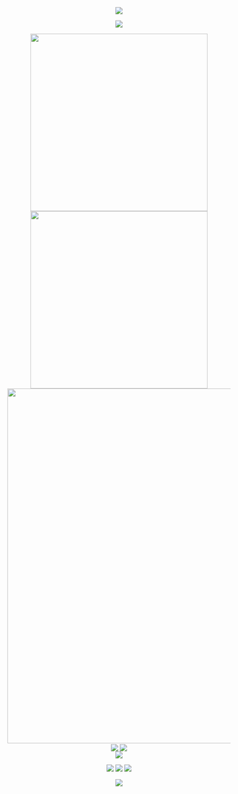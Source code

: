 <!-- https://github.com/kyechan99/capsule-render -->
<p align="center">
<img src="https://capsule-render.vercel.app/api?type=waving&color=timeGradient&height=320&&section=header&text=HI%20THERE!&fontSize=90&fontAlign=50&fontAlignY=30&desc=Welcome%20to%20my%20profile%20page!&descAlign=50&descSize=30&descAlignY=60&animation=twinkling">
</p>
 
<!-- https://github.com/DenverCoder1/readme-typing-svg -->
<p align="center">
<img src="https://readme-typing-svg.demolab.com?font=Orbitron&size=25&pause=1000&center=true&vCenter=true&random=false&width=600&lines=EL+PSY+KONGROO!" />
</p>
 
<p align="center">
<!-- https://github.com/anuraghazra/github-readme-stats -->
<img align="center" width="400" src="https://github-readme-stats.vercel.app/api?username=Yuelioi&theme=transparent&include_all_commits=true&show_icons=true&hide_border=true" />
<!-- https://github.com/DenverCoder1/github-readme-streak-stats -->
<img align="center" width="400" src="https://streak-stats.demolab.com?user=Yuelioi&theme=transparent&date_format=%5BY.%5Dn.j&hide_border=true" />
<br/>
<!-- https://github.com/Ashutosh00710/github-readme-activity-graph -->
<img width="800" src="https://github-readme-activity-graph.vercel.app/graph?username=Yuelioi&theme=github-compact&hide_border=true&area=true">
<br/>

<!-- https://github.com/anuraghazra/github-readme-stats -->
<img align="center" src="https://github-readme-stats.vercel.app/api/wakatime?username=Yuelioi&theme=transparent&hide_border=true&langs_count=10&range=all_time" />

<!-- https://github.com/anuraghazra/github-readme-stats -->
<img align="center" src="https://github-readme-stats.vercel.app/api/top-langs/?username=Yuelioi&exclude_repo=Program-Learning&theme=transparent&hide_border=true&hide=cpp&layout=compact&langs_count=10" />
<br/>
<!-- https://github.com/tandpfun/skill-icons -->
<img align="center" src="https://skillicons.dev/icons?i=go,py,css,ts,vue,ae,blender&theme=light" />
</p>
 
<!-- https://github.com/badges/shields -->
<p align="center">
<a href="https://github.com/Yuelioi"><img src="https://img.shields.io/badge/GitHub-Yuelioi-blue?logo=github" /></a>
<a href="https://space.bilibili.com/4279370"><img src="https://img.shields.io/badge/哔哩哔哩-月离离离离-red?logo=bilibili" /></a>
<!-- https://github.com/antonkomarev/github-profile-views-counter -->
<img src="https://komarev.com/ghpvc/?username=Yuelioi&abbreviated=true&color=yellow" />
</p>
 
<!-- https://github.com/kyechan99/capsule-render -->
<p align="center">
<img src="https://capsule-render.vercel.app/api?type=waving&color=timeGradient&height=300&&section=footer&text=THE%20END!&fontSize=90&fontAlign=50&fontAlignY=70&desc=Hope%20your%20program%20is%20bug-free!&descAlign=50&descSize=30&descAlignY=40&animation=twinkling">
</p>
